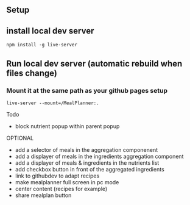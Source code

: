 
## Setup




## install local dev server

```
npm install -g live-server
```

## Run local dev server (automatic rebuild when files change)
### Mount it at the same path as your github pages setup
```
live-server --mount=/MealPlanner:.
```

Todo
- block nutrient popup within parent popup


OPTIONAL
- add a selector of meals in the aggregation componenent
- add a displayer of meals in the ingredients aggregation component
- add a displayer of meals & ingredients in the nutrients list
- add checkbox button in front of the aggregated ingredients
- link to githubdev to adapt recipes
- make mealplanner full screen in pc mode
- center content (recipes for example)
- share mealplan button

